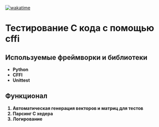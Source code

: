 <a href="https://wakatime.com/badge/user/018c3f04-b140-41f9-a489-5b0143d153f5/project/018d7941-3809-4ea6-93a1-7bfaf71eaefc"><img src="https://wakatime.com/badge/user/018c3f04-b140-41f9-a489-5b0143d153f5/project/018d7941-3809-4ea6-93a1-7bfaf71eaefc.svg" alt="wakatime"></a>

# Тестирование C кода с помощью cffi

## Используемые фреймворки и библиотеки

<strong>
<ul>
<li>Python</li>
<li>CFFI</li>
<li>Unittest</li>
</ul>
</strong>

## Функционал

<strong>
<ol>
<li>Автоматическая генерация векторов и матриц для тестов</li>
<li>Парсинг C хедера</li>
<li>Логирование</li>
</ol>
</strong>

